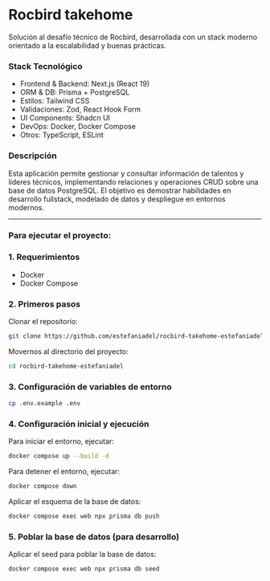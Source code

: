 # Rocbird takehome

Solución al desafío técnico de Rocbird, desarrollada con un stack moderno orientado a la escalabilidad y buenas prácticas.

### Stack Tecnológico
- Frontend & Backend: Next.js (React 19)
- ORM & DB: Prisma + PostgreSQL
- Estilos: Tailwind CSS
- Validaciones: Zod, React Hook Form
- UI Components: Shadcn UI
- DevOps: Docker, Docker Compose
- Otros: TypeScript, ESLint

### Descripción
Esta aplicación permite gestionar y consultar información de talentos y líderes técnicos, implementando relaciones y operaciones CRUD sobre una base de datos PostgreSQL. El objetivo es demostrar habilidades en desarrollo fullstack, modelado de datos y despliegue en entornos modernos.

---
### Para ejecutar el proyecto:

### 1. Requerimientos
- Docker
- Docker Compose

### 2. Primeros pasos
Clonar el repositorio:
```bash
git clone https://github.com/estefaniadel/rocbird-takehome-estefaniadel.git
```
Movernos al directorio del proyecto:
```bash
cd rocbird-takehome-estefaniadel
```

### 3. Configuración de variables de entorno
```bash
cp .env.example .env
```

### 4. Configuración inicial y ejecución 
Para iniciar el entorno, ejecutar:
```bash
docker compose up --build -d
```
Para detener el entorno, ejecutar:
```bash
docker compose down
```
Aplicar el esquema de la base de datos:
```bash
docker compose exec web npx prisma db push
```

### 5. Poblar la base de datos (para desarrollo)
Aplicar el seed para poblar la base de datos:
```bash
docker compose exec web npx prisma db seed
```
